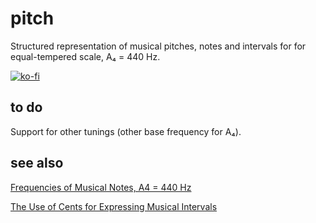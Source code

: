 # pitch
Structured representation of musical pitches, notes and intervals
for for equal-tempered scale, A₄ = 440 Hz.

[![ko-fi](https://ko-fi.com/img/githubbutton_sm.svg)](https://ko-fi.com/O5O31JYZ4)

## to do
Support for other tunings (other base frequency for A₄).

## see also
[Frequencies of Musical Notes, A4 = 440 Hz](https://pages.mtu.edu/~suits/notefreqs.html)

[The Use of Cents for Expressing Musical Intervals](http://hyperphysics.gsu.edu/hbase/Music/cents.html)
